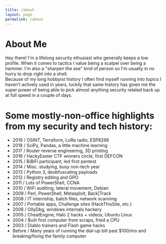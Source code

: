 ```yaml
---
title: /about
layout: page
permalink: /about
---
```


# About Me  
Hey there! I'm a lifelong security ethusiast who generally keeps a low profile. When it comes to tactics I value being a scalpel over being a hammer. I'm also a "sharpen the axe" kind of person so I'm usually in no hurry to drop right into a shell.  
Because of my long hobbyist history I often find myself running into topics I haven't actively used in years, luckily that same history has given me the super power of being able to pick almost anything security related back up at full speed in a couple of days.

# Some mostly-non-office highlights from my security and tech history:  
* 2019 / OSINT, Terraform, LoRa radio, ESP8266
* 2018 / SciPy, Pandas, a little machine learning
* 2017 / Router reverse engineering, 3D printing
* 2016 / HackyEaster CTF winners circle, first DEFCON
* 2015 / BiBiFi participant, led first pentest 
* 2014 / Misc. studying, busy non-tech year
* 2013 / Python 3, deobfuscating payloads
* 2012 / Registry editing and GPO
* 2011 / Lots of PowerShell, CCNA
* 2010 / WiFi auditing, lateral movement, Debian
* 2009 / Perl, PowerShell, Metasploit, Back|Track
* 2008 / IT internship, batch files, network scanning
* 2007 / Portable apps, Challenge sites (HackThisSite, etc.)
* 2006 / OllyDbg, windows internals hackery
* 2005 / CheatEngine, Halo 2 hacks + videos, Ubuntu Linux
* 2004 / Built first computer from scraps, fried a CPU
* 2003 / Diablo trainers and Flash game hacks
* Before / Many years of running the dial-up bill past $100/mo and breaking/fixing the family computer
